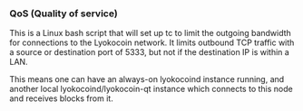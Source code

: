 ### QoS (Quality of service) ###

This is a Linux bash script that will set up tc to limit the outgoing bandwidth for connections to the Lyokocoin network. It limits outbound TCP traffic with a source or destination port of 5333, but not if the destination IP is within a LAN.

This means one can have an always-on lyokocoind instance running, and another local lyokocoind/lyokocoin-qt instance which connects to this node and receives blocks from it.
